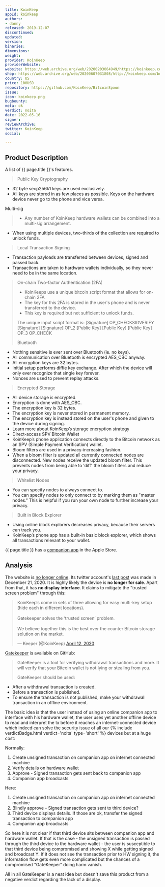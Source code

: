 ```yaml
---
title: KoinKeep
appId: koinkeep
authors:
- danny
released: 2019-12-07
discontinued: 
updated: 
version: 
binaries: 
dimensions: 
weight: 
provider: KoinKeep
providerWebsite: 
website: https://web.archive.org/web/20200203064949/https://koinkeep.com/
shop: https://web.archive.org/web/20200607031808/http://koinkeep.com/buy/
country: US
price: 100USD
repository: https://github.com/KoinKeep/BitcoinSpoon
issue: 
icon: koinkeep.png
bugbounty: 
meta: ok
verdict: noita
date: 2022-05-16
signer: 
reviewArchive: 
twitter: KoinKeep
social: 

---
```


## Product Description 

A list of {{ page.title }}'s features.

> Public Key Cryptography
>
- 32 byte secp256k1 keys are used exclusively.
- All keys are stored in as few places as possible. Keys on the hardware device never go to the phone and vice versa.
>
Multi-sig
> - Any number of KoinKeep hardware wallets can be combined into a multi-sig arrangement.
- When using multiple devices, two-thirds of the collection are required to unlock funds.
>
> Local Transaction Signing
- Transaction payloads are transferred between devices, signed and passed back.
- Transactions are taken to hardware wallets individually, so they never need to be in the same location.
>
> On-chain Two-factor Authentication (2FA)
> - KoinKeeps use a unique bitcoin script format that allows for on-chain 2FA
> - The key for this 2FA is stored in the user's phone and is never transferred to the device.
> - This key is required but not sufficient to unlock funds.
>
> The unique input script format is: [Signature] OP_CHECKSIGVERIFY [Signature] [Signature] OP_2 [Public Key] [Public Key] [Public Key] OP_3 OP_CHECK
>
> Bluetooth
- Nothing sensitive is ever sent over Bluetooth (ie. no keys).
- All communication over Bluetooth is encrypted AES_CBC anyway.
- All encryption keys are 32 bytes.
- Initial setup performs diffie key exchange. After which the device will only ever recognize that single key forever.
- Nonces are used to prevent replay attacks.
>
> Encrypted Storage
- All device storage is encrypted.
- Encryption is done with AES_CBC.
- The encryption key is 32 bytes.
- The encryption key is never stored in permanent memory.
- The encryption key is instead stored on the user's phone and given to the device during signing.
- Learn more about KoinKeep’s storage encryption strategy
- Direct-access SPV Bitcoin Wallet
- KoinKeep’s phone application connects directly to the Bitcoin network as an SPV (Simple Payment Verification) wallet.
- Bloom filters are used in a privacy-increasing fashion.
- When a bloom filter is updated all currently connected nodes are disconnected. New nodes receive the updated bloom filter. This prevents nodes from being able to 'diff' the bloom filters and reduce your privacy.
>
> Whitelist Nodes
- You can specify nodes to always connect to.
- You can specify nodes to only connect to by marking them as "master nodes." This is helpful if you run your own node to further increase your privacy.
>
> Built in Block Explorer
- Using online block explorers decreases privacy, because their servers can track you.
- KoinKeep’s phone app has a built-in basic block explorer, which shows all transactions relevant to your wallet.

{{ page.title }} has a [companion app](https://apps.apple.com/us/app/koinkeep/id1492540597) in the Apple Store.

## Analysis 

The website is [no longer online](https://www.isitdownrightnow.com/koinkeep.com.html). Its twitter account's [last post](https://twitter.com/KoinKeep/status/1340756308572528642) was made in December 21, 2020. It is highly likely the device is **no longer for sale**. Apart from that, it has **no display interface**. It claims to mitigate the "trusted screen problem" through this: 

<blockquote class="twitter-tweet"><p lang="en" dir="ltr">KoinKeep‘s come in sets of three allowing for easy multi-key setup (hide each in different locations).<br><br>Gatekeeper solves the ‘trusted screen’ problem.<br><br>We believe together this is the best over the counter Bitcoin storage solution on the market.</p>&mdash; Keeper (@KoinKeep) <a href="https://twitter.com/KoinKeep/status/1249480166184648704?ref_src=twsrc%5Etfw">April 12, 2020</a></blockquote> <script async src="https://platform.twitter.com/widgets.js" charset="utf-8"></script>

[Gatekeeper](https://github.com/KoinKeep/GateKeeper) is available on GitHub:

> GateKeeper is a tool for verifying withdrawal transactions and more. It will verify that your Bitcoin wallet is not lying or stealing from you.
>
> GateKeeper should be used:
>
- After a withdrawal transaction is created.
- Before a transaction is published.
- To ensure the transaction is not published, make your withdrawal transaction in an offline environment.

The basic idea is that the user instead of using an online companion app to interface with his hardware wallet, the user uses yet another offline device to read and interpret the tx before it reaches an internet-connected device which indeed can solve the security issue of all our {% include verdictBadge.html verdict='noita' type='short' %} devices but at a huge cost:

Normally:

1. Create unsigned transaction on companion app on internet connected machine
2. Verify details on hardware wallet
3. Approve - Signed transaction gets sent back to companion app
4. Companion app broadcasts

Here:

1. Create unsigned transaction on companion app on internet connected machine
2. Blindly approve - Signed transaction gets sent to third device?
3. Third device displays details. If those are ok, transfer the signed transaction to companion app
4. Companion app broadcasts

So here it is not clear if that third device sits between companion app and hardware wallet. If that is the case - the unsigned transaction is passed through the third device to the hardware wallet - the user is susceptible to that third device being compromised and showing X while getting signed and broadcast Y. If it does not see the transaction prior to HW signing it, the information flow gets even more complicated but the chances of a compromised "GateKeeper" doing harm vanish.

All in all GateKeeper is a neat idea but doesn't save this product from a negative verdict regarding the lack of a display.